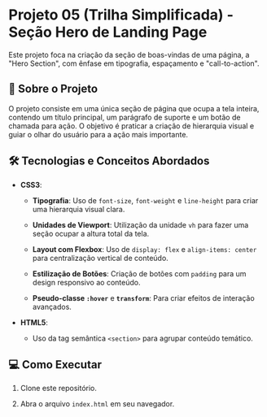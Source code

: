 # Projeto 05 (Trilha Simplificada) - Seção Hero de Landing Page

 

Este projeto foca na criação da seção de boas-vindas de uma página, a "Hero Section", com ênfase em tipografia, espaçamento e "call-to-action".

 

## 🚀 Sobre o Projeto

 

O projeto consiste em uma única seção de página que ocupa a tela inteira, contendo um título principal, um parágrafo de suporte e um botão de chamada para ação. O objetivo é praticar a criação de hierarquia visual e guiar o olhar do usuário para a ação mais importante.

 

## 🛠️ Tecnologias e Conceitos Abordados

 

- **CSS3**:

  - **Tipografia**: Uso de `font-size`, `font-weight` e `line-height` para criar uma hierarquia visual clara.

  - **Unidades de Viewport**: Utilização da unidade `vh` para fazer uma seção ocupar a altura total da tela.

  - **Layout com Flexbox**: Uso de `display: flex` e `align-items: center` para centralização vertical de conteúdo.

  - **Estilização de Botões**: Criação de botões com `padding` para um design responsivo ao conteúdo.

  - **Pseudo-classe `:hover`** e **`transform`**: Para criar efeitos de interação avançados.

- **HTML5**:

  - Uso da tag semântica `<section>` para agrupar conteúdo temático.

 

## 💻 Como Executar

 

1. Clone este repositório.

2. Abra o arquivo `index.html` em seu navegador.

 

